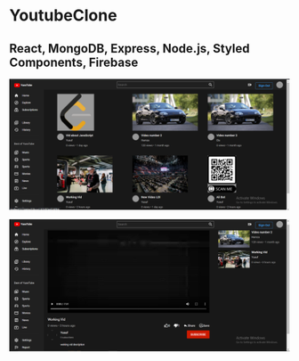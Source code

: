 # YoutubeClone

## React, MongoDB, Express, Node.js, Styled Components, Firebase

![](Images/homePage.PNG)

![](Images/video.PNG)
